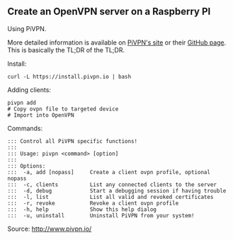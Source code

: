 
## Create an OpenVPN server on a Raspberry PI ##

Using PiVPN.

More detailed information is available on [PiVPN's site](http://www.pivpn.io/) or their [GitHub page](https://github.com/pivpn/pivpn/blob/master/README.md).
This is basically the TL;DR of the TL;DR.

Install:
```
curl -L https://install.pivpn.io | bash
```

Adding clients:
```
pivpn add
# Copy ovpn file to targeted device
# Import into OpenVPN
```

Commands:
```
::: Control all PiVPN specific functions!
:::
::: Usage: pivpn <command> [option]
:::
::: Options:
:::  -a, add [nopass]     Create a client ovpn profile, optional nopass
:::  -c, clients          List any connected clients to the server
:::  -d, debug            Start a debugging session if having trouble
:::  -l, list             List all valid and revoked certificates
:::  -r, revoke           Revoke a client ovpn profile
:::  -h, help             Show this help dialog
:::  -u, uninstall        Uninstall PiVPN from your system!
```

Source: http://www.pivpn.io/
